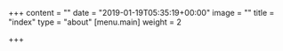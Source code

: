 +++
content = ""
date = "2019-01-19T05:35:19+00:00"
image = ""
title = "index"
type = "about"
[menu.main]
weight = 2

+++
